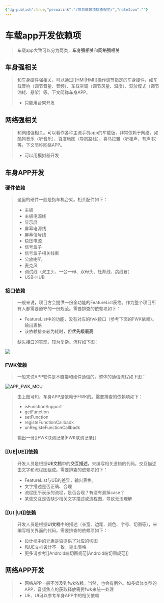 ```yaml
---
{"dg-publish":true,"permalink":"/项目依赖项排查规范/","noteIcon":""}
---
```


# 车载app开发依赖项

> 车载app大致可以分为两类，**车身强相关**和**网络强相关**

## 车身强相关

> 和车身硬件强相关。可以通过[[HMI\|HMI]]操作调节指定的车身硬件，如车载音响（调节音量、音频）、车载空调（调节风量、温度）、驾驶模式（调节油耗、悬架）等。下文简称车身APP。
> 
> - 只能用台架开发

## 网络强相关

> 和网络强相关。可以看作各种主流手机app的车载版，非常依赖于网络。如酷狗音乐（听音乐）、百度地图（导航路线）、喜马拉雅（听相声、有声书）等。下文简称网络APP。
> 
> - 可以用模拟器开发

## 车身APP开发

### 硬件依赖

> 这里的硬件一般是指车机台架。相关配件如下：
> 
> - 主板
> - 主板电源线
> - 显示屏
> - 屏幕电源线
> - 屏幕信号线
> - 稳压电源
> - 信号盒子
> - 信号盒子相关线束
> - 公放喇叭
> - 麦克风
> - 调试线（双工头、一公一母、双母头、杜邦线、跳线冒）
> - USB-HUB

### 接口依赖

> 一般来说，项目方会提供一份全功能的FeatureList表格。作为整个项目所有人都需要遵守的一份规范。需要排查的依赖项如下：
> 
> - FeatureList中的功能，没有对应的fwk接口（参考下面的FWK依赖）。输出表格
> - 该依赖排查较为耗时，但**优先级最高**
> 
> 缺失接口的实现，较为复杂。流程如下图：

![](https://i0.hdslb.com/bfs/album/673dadce7225c8d4ed11711baaddf1b0f1a76589.png)
### FWK依赖
> 一般来说APP软件是不直接和硬件通信的。整体的通信流程如下图：

![APP_FWK_MCU](https://i0.hdslb.com/bfs/album/0159ac0ff374e9c614ceed1f2b015fd4661df980.png)

>由上图可知，车身APP是依赖于FWK的。需要排查的依赖项如下：
>- isFunctionSupport
>- getFunction
>- setFunction
>- registeFunctionCallbadk
>- unRegisteFunctionCallbadk
>
>输出一份[[FWK联调记录\|FWK联调记录]]

### [[UE\|UE]]依赖
>开发人员是根据**UE文档**中的**交互描述**，来编写相关逻辑的代码。交互描述由文字和流程图组成。需要排查的依赖项如下：
>- FeatureList与UE的差异，输出表格。
>- 文字描述是否正确、合理
>- 流程图所表示的流程，是否合理？有没有漏掉case？
>- 某些交互是否缺少相关文字描述或流程图，导致无法理解

### [[UI \|UI]]依赖
>开发人员是根据**UI文档**中的描述（长宽、边距、颜色、字号、切图等），来编写相关界面的代码。需要排查的依赖项如下：
>- 设计稿中的元素是否提供了对应的切图
>- 和UE文档设计不一致，输出表格
>- 更多请参考[[Android端切图规范\|Android端切图规范]]

## 网络APP开发
>- 网络APP一般不涉及到fwk依赖。当然，也会有例外。如多媒体类型的APP，音频焦点的获取释放需要fwk来统一处理
>- UE、UI可以参考车身APP中的相关依赖